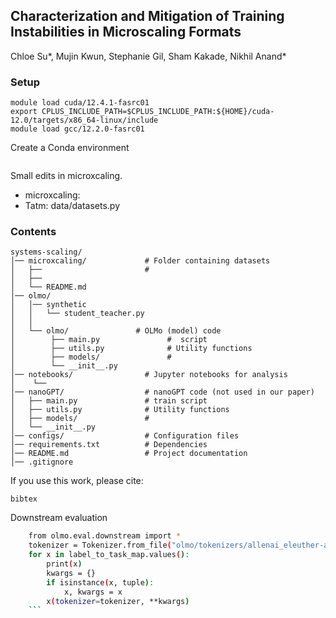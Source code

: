 ## Characterization and Mitigation of Training Instabilities in Microscaling Formats

Chloe Su*, Mujin Kwun, Stephanie Gil, Sham Kakade, Nikhil Anand*

### Setup
```
module load cuda/12.4.1-fasrc01
export CPLUS_INCLUDE_PATH=$CPLUS_INCLUDE_PATH:${HOME}/cuda-12.0/targets/x86_64-linux/include
module load gcc/12.2.0-fasrc01
```
Create a Conda environment
```

```

Small edits in microxcaling. 
* microxcaling: 
* Tatm: data/datasets.py


### Contents
```
systems-scaling/
│── microxcaling/             # Folder containing datasets
│   ├──                       # 
│   ├──                       
│   └── README.md                
│── olmo/                  
│   │── synthetic
│   │   └── student_teacher.py
│   │
│   └── olmo/               # OLMo (model) code
│        ├── main.py               #  script
│        ├── utils.py              # Utility functions
│        ├── models/               # 
│        └── __init__.py           
│── notebooks/                # Jupyter notebooks for analysis
│    └──
│── nanoGPT/                  # nanoGPT code (not used in our paper)
│   ├── main.py               # train script
│   ├── utils.py              # Utility functions
│   ├── models/               # 
│   └── __init__.py        
│── configs/                  # Configuration files
│── requirements.txt          # Dependencies
│── README.md                 # Project documentation
│── .gitignore            
```



If you use this work, please cite:
```
bibtex
```

Downstream evaluation
```bash
    from olmo.eval.downstream import *
    tokenizer = Tokenizer.from_file("olmo/tokenizers/allenai_eleuther-ai-gpt-neox-20b-pii-special.json")
    for x in label_to_task_map.values():
        print(x)
        kwargs = {}
        if isinstance(x, tuple):
            x, kwargs = x
        x(tokenizer=tokenizer, **kwargs)
    ```

